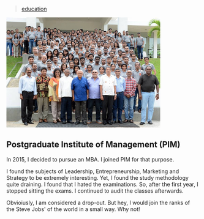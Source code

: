 > [education](/profile/education)

![pim](photos/pim.png)

## Postgraduate Institute of Management (PIM)

In 2015, I decided to pursue an MBA.  I joined PIM for that purpose.

I found the subjects of Leadership, Entrepreneurship, Marketing and Strategy to be extremely interesting.
Yet, I found the study methodology quite draining.  I found that I hated the examinations.
So, after the first year, I stopped sitting the exams.  I continued to audit the classes afterwards.

Obvioiusly, I am considered a drop-out.
But hey, I would join the ranks of the Steve Jobs' of the world in a small way.
Why not!
